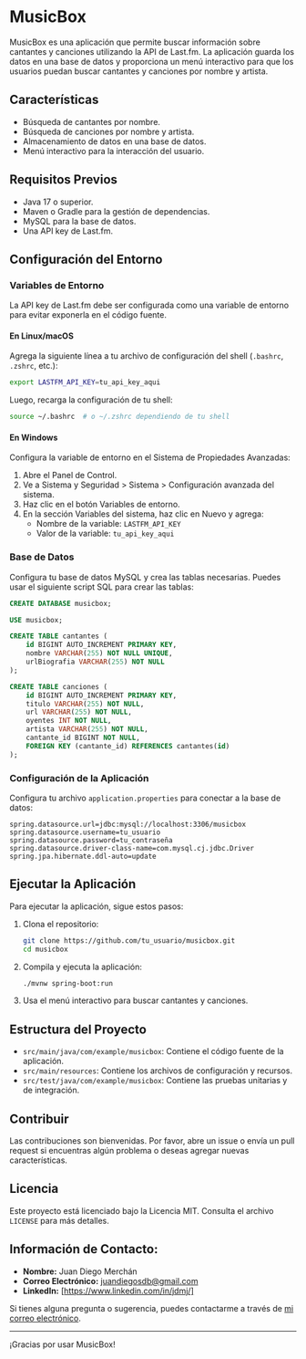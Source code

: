 # MusicBox

MusicBox es una aplicación que permite buscar información sobre cantantes y canciones utilizando la API de Last.fm. La aplicación guarda los datos en una base de datos y proporciona un menú interactivo para que los usuarios puedan buscar cantantes y canciones por nombre y artista.

## Características

- Búsqueda de cantantes por nombre.
- Búsqueda de canciones por nombre y artista.
- Almacenamiento de datos en una base de datos.
- Menú interactivo para la interacción del usuario.

## Requisitos Previos

- Java 17 o superior.
- Maven o Gradle para la gestión de dependencias.
- MySQL para la base de datos.
- Una API key de Last.fm.

## Configuración del Entorno

### Variables de Entorno

La API key de Last.fm debe ser configurada como una variable de entorno para evitar exponerla en el código fuente.

#### En Linux/macOS

Agrega la siguiente línea a tu archivo de configuración del shell (`.bashrc`, `.zshrc`, etc.):

```sh
export LASTFM_API_KEY=tu_api_key_aqui
```

Luego, recarga la configuración de tu shell:

```sh
source ~/.bashrc  # o ~/.zshrc dependiendo de tu shell
```

#### En Windows

Configura la variable de entorno en el Sistema de Propiedades Avanzadas:

1. Abre el Panel de Control.
2. Ve a Sistema y Seguridad > Sistema > Configuración avanzada del sistema.
3. Haz clic en el botón Variables de entorno.
4. En la sección Variables del sistema, haz clic en Nuevo y agrega:
    - Nombre de la variable: `LASTFM_API_KEY`
    - Valor de la variable: `tu_api_key_aqui`

### Base de Datos

Configura tu base de datos MySQL y crea las tablas necesarias. Puedes usar el siguiente script SQL para crear las tablas:

```sql
CREATE DATABASE musicbox;

USE musicbox;

CREATE TABLE cantantes (
    id BIGINT AUTO_INCREMENT PRIMARY KEY,
    nombre VARCHAR(255) NOT NULL UNIQUE,
    urlBiografia VARCHAR(255) NOT NULL
);

CREATE TABLE canciones (
    id BIGINT AUTO_INCREMENT PRIMARY KEY,
    titulo VARCHAR(255) NOT NULL,
    url VARCHAR(255) NOT NULL,
    oyentes INT NOT NULL,
    artista VARCHAR(255) NOT NULL,
    cantante_id BIGINT NOT NULL,
    FOREIGN KEY (cantante_id) REFERENCES cantantes(id)
);
```

### Configuración de la Aplicación

Configura tu archivo `application.properties` para conectar a la base de datos:

```properties
spring.datasource.url=jdbc:mysql://localhost:3306/musicbox
spring.datasource.username=tu_usuario
spring.datasource.password=tu_contraseña
spring.datasource.driver-class-name=com.mysql.cj.jdbc.Driver
spring.jpa.hibernate.ddl-auto=update
```

## Ejecutar la Aplicación

Para ejecutar la aplicación, sigue estos pasos:

1. Clona el repositorio:

    ```sh
    git clone https://github.com/tu_usuario/musicbox.git
    cd musicbox
    ```

2. Compila y ejecuta la aplicación:

    ```sh
    ./mvnw spring-boot:run
    ```

3. Usa el menú interactivo para buscar cantantes y canciones.

## Estructura del Proyecto

- `src/main/java/com/example/musicbox`: Contiene el código fuente de la aplicación.
- `src/main/resources`: Contiene los archivos de configuración y recursos.
- `src/test/java/com/example/musicbox`: Contiene las pruebas unitarias y de integración.

## Contribuir

Las contribuciones son bienvenidas. Por favor, abre un issue o envía un pull request si encuentras algún problema o deseas agregar nuevas características.

## Licencia

Este proyecto está licenciado bajo la Licencia MIT. Consulta el archivo `LICENSE` para más detalles.


## Información de Contacto:
- **Nombre:** Juan Diego Merchán
- **Correo Electrónico:** juandiegosdb@gmail.com
- **LinkedIn:** [https://www.linkedin.com/in/jdmj/]


Si tienes alguna pregunta o sugerencia, puedes contactarme a través de [mi correo electrónico](mailto:tu_correo@example.com).

---

¡Gracias por usar MusicBox!